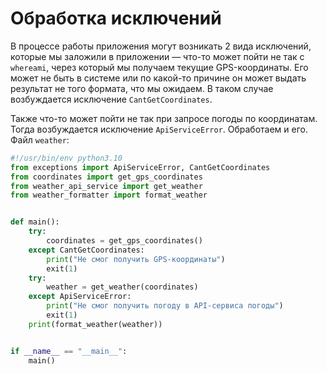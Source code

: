# Обработка исключений

В процессе работы приложения могут возникать 2 вида исключений, которые мы заложили в приложении — что-то может пойти не так с `whereami`, через который мы получаем текущие GPS-координаты. Его может не быть в системе или по какой-то причине он может выдать результат не того формата, что мы ожидаем. В таком случае возбуждается исключение `CantGetCoordinates`.

Также что-то может пойти не так при запросе погоды по координатам. Тогда возбуждается исключение `ApiServiceError`. Обработаем и его. Файл `weather`:

```python
#!/usr/bin/env python3.10
from exceptions import ApiServiceError, CantGetCoordinates
from coordinates import get_gps_coordinates
from weather_api_service import get_weather
from weather_formatter import format_weather


def main():
    try:
        coordinates = get_gps_coordinates()
    except CantGetCoordinates:
        print("Не смог получить GPS-координаты")
        exit(1)
    try:
        weather = get_weather(coordinates)
    except ApiServiceError:
        print("Не смог получить погоду в API-сервиса погоды")
        exit(1)
    print(format_weather(weather))


if __name__ == "__main__":
    main()
```

